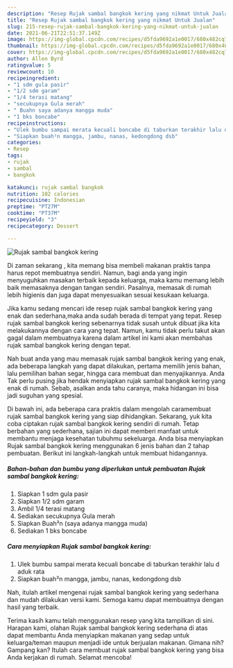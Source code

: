 ```yaml
---
description: "Resep Rujak sambal bangkok kering yang nikmat Untuk Jualan"
title: "Resep Rujak sambal bangkok kering yang nikmat Untuk Jualan"
slug: 215-resep-rujak-sambal-bangkok-kering-yang-nikmat-untuk-jualan
date: 2021-06-21T22:51:37.149Z
image: https://img-global.cpcdn.com/recipes/d5fda9692a1e0017/680x482cq70/rujak-sambal-bangkok-kering-foto-resep-utama.jpg
thumbnail: https://img-global.cpcdn.com/recipes/d5fda9692a1e0017/680x482cq70/rujak-sambal-bangkok-kering-foto-resep-utama.jpg
cover: https://img-global.cpcdn.com/recipes/d5fda9692a1e0017/680x482cq70/rujak-sambal-bangkok-kering-foto-resep-utama.jpg
author: Allen Byrd
ratingvalue: 5
reviewcount: 10
recipeingredient:
- "1 sdm gula pasir"
- "1/2 sdm garam"
- "1/4 terasi matang"
- "secukupnya Gula merah"
- " Buahn saya adanya mangga muda"
- "1 bks boncabe"
recipeinstructions:
- "Ulek bumbu sampai merata kecuali boncabe di taburkan terakhir lalu d aduk rata"
- "Siapkan buah²n mangga, jambu, nanas, kedongdong dsb"
categories:
- Resep
tags:
- rujak
- sambal
- bangkok

katakunci: rujak sambal bangkok 
nutrition: 102 calories
recipecuisine: Indonesian
preptime: "PT27M"
cooktime: "PT37M"
recipeyield: "3"
recipecategory: Dessert

---
```



![Rujak sambal bangkok kering](https://img-global.cpcdn.com/recipes/d5fda9692a1e0017/680x482cq70/rujak-sambal-bangkok-kering-foto-resep-utama.jpg)

Di zaman  sekarang , kita memang bisa membeli makanan praktis tanpa harus repot membuatnya sendiri. Namun, bagi anda yang ingin menyuguhkan masakan terbaik kepada keluarga, maka kamu memang lebih baik memasaknya dengan tangan sendiri. Pasalnya, memasak di rumah lebih higienis dan juga dapat menyesuaikan sesuai kesukaan keluarga.

Jika kamu sedang mencari ide resep rujak sambal bangkok kering yang enak dan sederhana,maka anda sudah berada di tempat yang tepat. Resep rujak sambal bangkok kering  sebenarnya tidak susah untuk dibuat jika kita melakukannya dengan cara yang tepat. Namun, kamu tidak perlu takut akan gagal dalam membuatnya 
karena dalam artikel ini kami akan membahas rujak sambal bangkok kering dengan tepat.  



Nah buat anda yang mau memasak rujak sambal bangkok kering yang enak, ada beberapa langkah yang dapat dilakukan, pertama memilih jenis bahan, lalu pemilihan bahan segar, hingga cara membuat dan menyajikannya. Anda Tak perlu pusing jika hendak menyiapkan rujak sambal bangkok kering yang enak di rumah. Sebab, asalkan anda  tahu caranya, maka hidangan ini bisa jadi suguhan yang spesial.

Di bawah ini, ada beberapa cara praktis  dalam mengolah caramembuat rujak sambal bangkok kering yang siap dihidangkan. Sekarang, yuk kita coba ciptakan rujak sambal bangkok kering sendiri di rumah. Tetap berbahan yang sederhana, sajian ini dapat memberi manfaat untuk membantu menjaga kesehatan tubuhmu sekeluarga. Anda bisa menyiapkan Rujak sambal bangkok kering menggunakan 6 jenis bahan dan 2 tahap pembuatan. Berikut ini langkah-langkah untuk membuat hidangannya.

<!--inarticleads1-->

##### Bahan-bahan dan bumbu yang diperlukan untuk pembuatan Rujak sambal bangkok kering:

1. Siapkan 1 sdm gula pasir
1. Siapkan 1/2 sdm garam
1. Ambil 1/4 terasi matang
1. Sediakan secukupnya Gula merah
1. Siapkan  Buah²n (saya adanya mangga muda)
1. Sediakan 1 bks boncabe




<!--inarticleads2-->

##### Cara menyiapkan Rujak sambal bangkok kering:

1. Ulek bumbu sampai merata kecuali boncabe di taburkan terakhir lalu d aduk rata
1. Siapkan buah²n mangga, jambu, nanas, kedongdong dsb




Nah, itulah artikel mengenai  rujak sambal bangkok kering  yang sederhana dan mudah dilakukan versi kami. Semoga kamu dapat membuatnya dengan hasil yang terbaik. 

Terima kasih kamu telah menggunakan resep yang kita tampilkan di sini. Harapan kami, olahan  Rujak sambal bangkok kering sederhana di atas dapat membantu Anda menyiapkan makanan yang sedap untuk keluarga/teman maupun menjadi ide untuk berjualan makanan. Gimana nih? Gampang kan? Itulah cara membuat rujak sambal bangkok kering yang bisa Anda kerjakan di rumah. Selamat mencoba!

